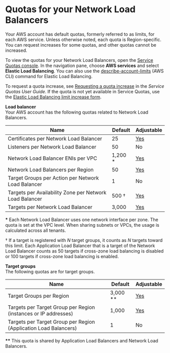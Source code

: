 # Quotas for your Network Load Balancers<a name="load-balancer-limits"></a>

Your AWS account has default quotas, formerly referred to as limits, for each AWS service\. Unless otherwise noted, each quota is Region\-specific\. You can request increases for some quotas, and other quotas cannot be increased\.

To view the quotas for your Network Load Balancers, open the [Service Quotas console](https://console.aws.amazon.com/servicequotas/home)\. In the navigation pane, choose **AWS services** and select **Elastic Load Balancing**\. You can also use the [describe\-account\-limits](https://docs.aws.amazon.com/cli/latest/reference/elbv2/describe-account-limits.html) \(AWS CLI\) command for Elastic Load Balancing\.

To request a quota increase, see [Requesting a quota increase](https://docs.aws.amazon.com/servicequotas/latest/userguide/request-quota-increase.html) in the *Service Quotas User Guide*\. If the quota is not yet available in Service Quotas, use the [Elastic Load Balancing limit increase form](https://console.aws.amazon.com/support/home#/case/create?issueType=service-limit-increase&limitType=service-code-elastic-load-balancers)\.

**Load balancer**  
Your AWS account has the following quotas related to Network Load Balancers\.


| Name | Default | Adjustable | 
| --- | --- | --- | 
| Certificates per Network Load Balancer |  25  | [Yes](https://console.aws.amazon.com/servicequotas/home/services/elasticloadbalancing/quotas/L-52964454) | 
| Listeners per Network Load Balancer |  50  | No | 
| Network Load Balancer ENIs per VPC  |  1,200 \* | [Yes](https://console.aws.amazon.com/servicequotas/home/services/elasticloadbalancing/quotas/L-23568085) | 
| Network Load Balancers per Region |  50  | [Yes](https://console.aws.amazon.com/servicequotas/home/services/elasticloadbalancing/quotas/L-69A177A2) | 
| Target Groups per Action per Network Load Balancer |  1  | No | 
| Targets per Availability Zone per Network Load Balancer  |  500 † | [Yes](https://console.aws.amazon.com/servicequotas/home/services/elasticloadbalancing/quotas/L-B211E961) | 
| Targets per Network Load Balancer |  3,000  | [Yes](https://console.aws.amazon.com/servicequotas/home/services/elasticloadbalancing/quotas/L-EEF1AD04) | 

**\*** Each Network Load Balancer uses one network interface per zone\. The quota is set at the VPC level\. When sharing subnets or VPCs, the usage is calculated across all tenants\.

† If a target is registered with *N* target groups, it counts as *N* targets toward this limit\. Each Application Load Balancer that is a target of the Network Load Balancer counts as 50 targets if cross\-zone load balancing is disabled or 100 targets if cross\-zone load balancing is enabled\.

**Target groups**  
The following quotas are for target groups\.


| Name | Default | Adjustable | 
| --- | --- | --- | 
| Target Groups per Region |  3,000 \*\* | [Yes](https://console.aws.amazon.com/servicequotas/home/services/elasticloadbalancing/quotas/L-B22855CB) | 
| Targets per Target Group per Region \(instances or IP addresses\) |  1,000  | [Yes](https://console.aws.amazon.com/servicequotas/home/services/elasticloadbalancing/quotas/L-A0D0B863) | 
| Targets per Target Group per Region \(Application Load Balancers\) | 1 | No | 

**\*\*** This quota is shared by Application Load Balancers and Network Load Balancers\.
